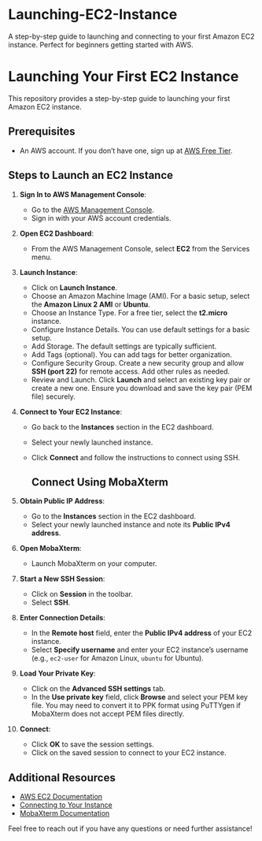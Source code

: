 # Launching-EC2-Instance
A step-by-step guide to launching and connecting to your first Amazon EC2 instance. Perfect for beginners getting started with AWS.

# Launching Your First EC2 Instance

This repository provides a step-by-step guide to launching your first Amazon EC2 instance.

## Prerequisites

- An AWS account. If you don’t have one, sign up at [AWS Free Tier](https://aws.amazon.com/free/).

## Steps to Launch an EC2 Instance

1. **Sign In to AWS Management Console**:
   - Go to the [AWS Management Console](https://aws.amazon.com/console/).
   - Sign in with your AWS account credentials.

2. **Open EC2 Dashboard**:
   - From the AWS Management Console, select **EC2** from the Services menu.

3. **Launch Instance**:
   - Click on **Launch Instance**.
   - Choose an Amazon Machine Image (AMI). For a basic setup, select the **Amazon Linux 2 AMI** or **Ubuntu**.
   - Choose an Instance Type. For a free tier, select the **t2.micro** instance.
   - Configure Instance Details. You can use default settings for a basic setup.
   - Add Storage. The default settings are typically sufficient.
   - Add Tags (optional). You can add tags for better organization.
   - Configure Security Group. Create a new security group and allow **SSH (port 22)** for remote access. Add other rules as needed.
   - Review and Launch. Click **Launch** and select an existing key pair or create a new one. Ensure you download and save the key pair (PEM file) securely.

4. **Connect to Your EC2 Instance**:
   - Go back to the **Instances** section in the EC2 dashboard.
   - Select your newly launched instance.
   - Click **Connect** and follow the instructions to connect using SSH.

     ## Connect Using MobaXterm

1. **Obtain Public IP Address**:
   - Go to the **Instances** section in the EC2 dashboard.
   - Select your newly launched instance and note its **Public IPv4 address**.
2. **Open MobaXterm**:
   - Launch MobaXterm on your computer.

3. **Start a New SSH Session**:
   - Click on **Session** in the toolbar.
   - Select **SSH**.

4. **Enter Connection Details**:
   - In the **Remote host** field, enter the **Public IPv4 address** of your EC2 instance.
   - Select **Specify username** and enter your EC2 instance’s username (e.g., `ec2-user` for Amazon Linux, `ubuntu` for Ubuntu).

5. **Load Your Private Key**:
   - Click on the **Advanced SSH settings** tab.
   - In the **Use private key** field, click **Browse** and select your PEM key file. You may need to convert it to PPK format using PuTTYgen if MobaXterm does not accept PEM files directly.

6. **Connect**:
   - Click **OK** to save the session settings.
   - Click on the saved session to connect to your EC2 instance.

## Additional Resources

- [AWS EC2 Documentation](https://docs.aws.amazon.com/ec2/index.html)
- [Connecting to Your Instance](https://docs.aws.amazon.com/AWSEC2/latest/UserGuide/ConnectToInstance.html)
- [MobaXterm Documentation](https://mobaxterm.mobatek.net/)

Feel free to reach out if you have any questions or need further assistance!
